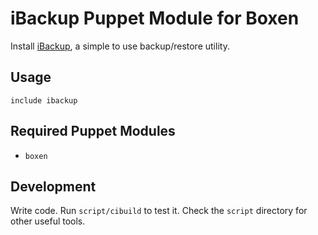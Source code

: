 # iBackup Puppet Module for Boxen

Install [iBackup](http://www.grapefruit.ch/iBackup/), a simple to use backup/restore utility.

## Usage

```puppet
include ibackup
```

## Required Puppet Modules

* `boxen`

## Development

Write code. Run `script/cibuild` to test it. Check the `script`
directory for other useful tools.
